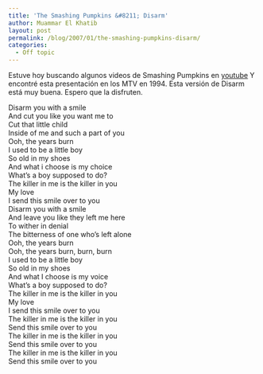 ```yaml
---
title: 'The Smashing Pumpkins &#8211; Disarm'
author: Muammar El Khatib
layout: post
permalink: /blog/2007/01/the-smashing-pumpkins-disarm/
categories:
  - Off topic
---
```

Estuve hoy buscando algunos videos de Smashing Pumpkins en [youtube][1] Y encontré esta presentación en los MTV en 1994. Esta versión de Disarm está muy buena. Espero que la disfruten.  
  
Disarm you with a smile  
And cut you like you want me to  
Cut that little child  
Inside of me and such a part of you  
Ooh, the years burn  
I used to be a little boy  
So old in my shoes  
And what i choose is my choice  
What&#8217;s a boy supposed to do?  
The killer in me is the killer in you  
My love  
I send this smile over to you  
Disarm you with a smile  
And leave you like they left me here  
To wither in denial  
The bitterness of one who&#8217;s left alone  
Ooh, the years burn  
Ooh, the years burn, burn, burn  
I used to be a little boy  
So old in my shoes  
And what I choose is my voice  
What&#8217;s a boy supposed to do?  
The killer in me is the killer in you  
My love  
I send this smile over to you  
The killer in me is the killer in you  
Send this smile over to you  
The killer in me is the killer in you  
Send this smile over to you  
The killer in me is the killer in you  
Send this smile over to you

 [1]: http://www.youtube.com